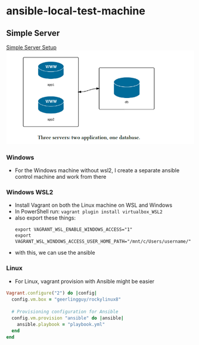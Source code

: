 # ansible-local-test-machine

## Simple Server

[Simple Server Setup](./server/Vagrantfile)
![Simple Server](./server/simple_server.png)

### Windows

- For the Windows machine without wsl2, I create a separate ansible control machine and work from there

### Windows WSL2
- Install Vagrant on both the Linux machine on WSL and Windows
- In PowerShell run: `vagrant plugin install virtualbox_WSL2`
- also export these things:
  ```shell
  export VAGRANT_WSL_ENABLE_WINDOWS_ACCESS="1"
  export VAGRANT_WSL_WINDOWS_ACCESS_USER_HOME_PATH="/mnt/c/Users/username/"
  ```
- with this, we can use the ansible

### Linux

- For Linux, vagrant provision with Ansible might be easier

```ruby
Vagrant.configure("2") do |config|
  config.vm.box = "geerlingguy/rockylinux8"

  # Provisioning configuration for Ansible
  config.vm.provision "ansible" do |ansible|
    ansible.playbook = "playbook.yml"
  end
end
```
